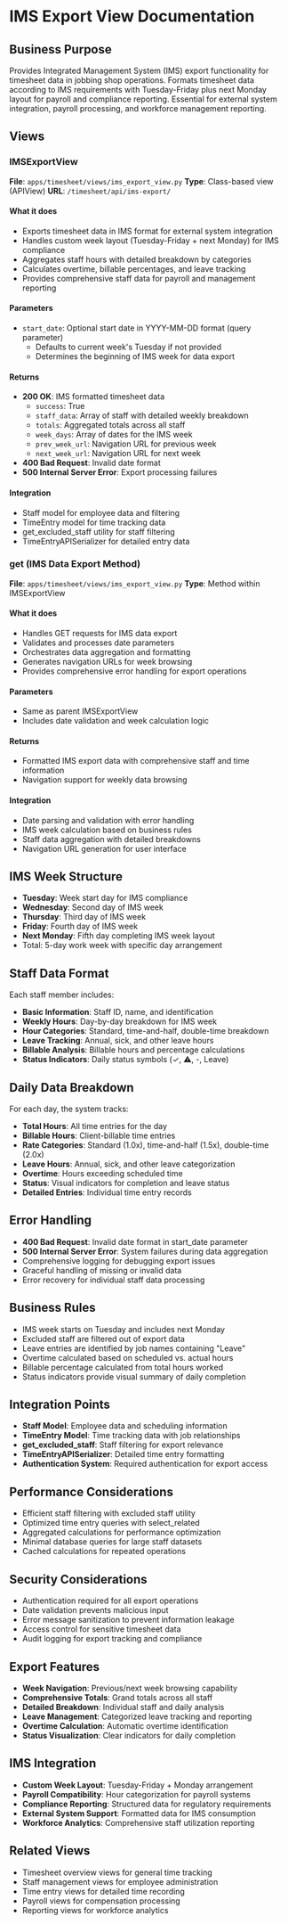# IMS Export View Documentation

## Business Purpose
Provides Integrated Management System (IMS) export functionality for timesheet data in jobbing shop operations. Formats timesheet data according to IMS requirements with Tuesday-Friday plus next Monday layout for payroll and compliance reporting. Essential for external system integration, payroll processing, and workforce management reporting.

## Views

### IMSExportView
**File**: `apps/timesheet/views/ims_export_view.py`
**Type**: Class-based view (APIView)
**URL**: `/timesheet/api/ims-export/`

#### What it does
- Exports timesheet data in IMS format for external system integration
- Handles custom week layout (Tuesday-Friday + next Monday) for IMS compliance
- Aggregates staff hours with detailed breakdown by categories
- Calculates overtime, billable percentages, and leave tracking
- Provides comprehensive staff data for payroll and management reporting

#### Parameters
- `start_date`: Optional start date in YYYY-MM-DD format (query parameter)
  - Defaults to current week's Tuesday if not provided
  - Determines the beginning of IMS week for data export

#### Returns
- **200 OK**: IMS formatted timesheet data
  - `success`: True
  - `staff_data`: Array of staff with detailed weekly breakdown
  - `totals`: Aggregated totals across all staff
  - `week_days`: Array of dates for the IMS week
  - `prev_week_url`: Navigation URL for previous week
  - `next_week_url`: Navigation URL for next week
- **400 Bad Request**: Invalid date format
- **500 Internal Server Error**: Export processing failures

#### Integration
- Staff model for employee data and filtering
- TimeEntry model for time tracking data
- get_excluded_staff utility for staff filtering
- TimeEntryAPISerializer for detailed entry data

### get (IMS Data Export Method)
**File**: `apps/timesheet/views/ims_export_view.py`
**Type**: Method within IMSExportView

#### What it does
- Handles GET requests for IMS data export
- Validates and processes date parameters
- Orchestrates data aggregation and formatting
- Generates navigation URLs for week browsing
- Provides comprehensive error handling for export operations

#### Parameters
- Same as parent IMSExportView
- Includes date validation and week calculation logic

#### Returns
- Formatted IMS export data with comprehensive staff and time information
- Navigation support for weekly data browsing

#### Integration
- Date parsing and validation with error handling
- IMS week calculation based on business rules
- Staff data aggregation with detailed breakdowns
- Navigation URL generation for user interface

## IMS Week Structure
- **Tuesday**: Week start day for IMS compliance
- **Wednesday**: Second day of IMS week
- **Thursday**: Third day of IMS week
- **Friday**: Fourth day of IMS week
- **Next Monday**: Fifth day completing IMS week layout
- Total: 5-day work week with specific day arrangement

## Staff Data Format
Each staff member includes:
- **Basic Information**: Staff ID, name, and identification
- **Weekly Hours**: Day-by-day breakdown for IMS week
- **Hour Categories**: Standard, time-and-half, double-time breakdown
- **Leave Tracking**: Annual, sick, and other leave hours
- **Billable Analysis**: Billable hours and percentage calculations
- **Status Indicators**: Daily status symbols (✓, ⚠, -, Leave)

## Daily Data Breakdown
For each day, the system tracks:
- **Total Hours**: All time entries for the day
- **Billable Hours**: Client-billable time entries
- **Rate Categories**: Standard (1.0x), time-and-half (1.5x), double-time (2.0x)
- **Leave Hours**: Annual, sick, and other leave categorization
- **Overtime**: Hours exceeding scheduled time
- **Status**: Visual indicators for completion and leave status
- **Detailed Entries**: Individual time entry records

## Error Handling
- **400 Bad Request**: Invalid date format in start_date parameter
- **500 Internal Server Error**: System failures during data aggregation
- Comprehensive logging for debugging export issues
- Graceful handling of missing or invalid data
- Error recovery for individual staff data processing

## Business Rules
- IMS week starts on Tuesday and includes next Monday
- Excluded staff are filtered out of export data
- Leave entries are identified by job names containing "Leave"
- Overtime calculated based on scheduled vs. actual hours
- Billable percentage calculated from total hours worked
- Status indicators provide visual summary of daily completion

## Integration Points
- **Staff Model**: Employee data and scheduling information
- **TimeEntry Model**: Time tracking data with job relationships
- **get_excluded_staff**: Staff filtering for export relevance
- **TimeEntryAPISerializer**: Detailed time entry formatting
- **Authentication System**: Required authentication for export access

## Performance Considerations
- Efficient staff filtering with excluded staff utility
- Optimized time entry queries with select_related
- Aggregated calculations for performance optimization
- Minimal database queries for large staff datasets
- Cached calculations for repeated operations

## Security Considerations
- Authentication required for all export operations
- Date validation prevents malicious input
- Error message sanitization to prevent information leakage
- Access control for sensitive timesheet data
- Audit logging for export tracking and compliance

## Export Features
- **Week Navigation**: Previous/next week browsing capability
- **Comprehensive Totals**: Grand totals across all staff
- **Detailed Breakdown**: Individual staff and daily analysis
- **Leave Management**: Categorized leave tracking and reporting
- **Overtime Calculation**: Automatic overtime identification
- **Status Visualization**: Clear indicators for daily completion

## IMS Integration
- **Custom Week Layout**: Tuesday-Friday + Monday arrangement
- **Payroll Compatibility**: Hour categorization for payroll systems
- **Compliance Reporting**: Structured data for regulatory requirements
- **External System Support**: Formatted data for IMS consumption
- **Workforce Analytics**: Comprehensive staff utilization reporting

## Related Views
- Timesheet overview views for general time tracking
- Staff management views for employee administration
- Time entry views for detailed time recording
- Payroll views for compensation processing
- Reporting views for workforce analytics